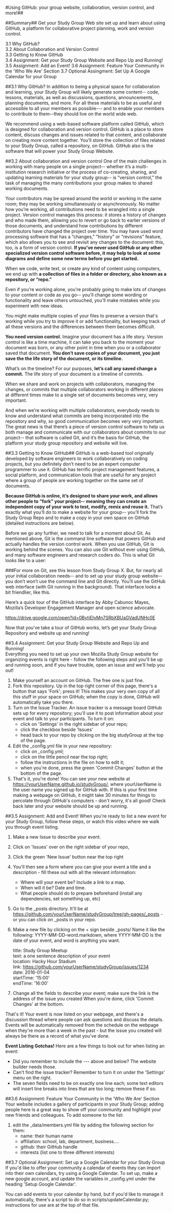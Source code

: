 #Using GitHub: your group website, collaboration, version control, and more!##

##Summary##
Get your Study Group Web site set up and learn about using GitHub, a platform for collaborative project planning, work and version control. 


3.1 Why GitHub?  
3.2 About Collaboration and Version Control  
3.3 Getting to Know GitHub  
3.4 Assignment: Get your Study Group Website and Repo Up and Running!  
3.5 Assignment: Add an Event!
3.6 Assignment: Feature Your Community in the 'Who We Are' Section
3.7 Optional Assingment: Set Up A Google Calendar for your Group

##3.1 Why GitHub?
In addition to being a physical space for collaboration and learning, your Study Group will likely generate some content-- code, lessons, materials, as well as discussions, questions, announcements, planning documents, and more. For all these materials to be as useful and accessible to all your members as possible--- and to enable your members to contribute to them--they should live on the world wide web. 

We recommend using a web-based software platform called GitHub, which is designed for collaboration and version control. GitHub is a place to store content, discuss changes and issues related to that content, and collaborate on creating more content together. You’ll store the  collection of files related to your Study Group, called a repository, on GitHub. GitHub also is the software that will power your Study Group Website. 

##3.2 About collaboration and version control
One of the main challenges in working with many people on a single project-- whether it’s a multi-institution research initiative or the process of co-creating, sharing, and updating learning materials for your study group-- is  “version control,” the task of managing the many contributions your group makes to shared working documents. 

Your contributors may be spread around the world or working in the same room; they may be working simultaneously or asynchronously. No matter how you’re working, all contributions need to be wrangled into a single project. Version control manages this process: it stores a history of changes and who made them, allowing you to revert or go back to earlier versions of those documents, and understand how contributions by different contributors have changed the project over time. You may have used word processing software that has a “changes,” “history” or “revisions” feature, which also allows you to see and revisit any changes to the document:  this, too, is a form of version control. **If you’ve never used GitHub or any other specialized version control software before, it may help to look at some diagrams and define some new terms before you get started.**

When we code, write text, or create any kind of content using computers, we end up with **a collection of files in a folder or directory, also known as a repository, or “repo.”**


Even if you’re working alone, you’re probably going to make lots of changes to your content or code as you go-- you'll change some wording or functionality and leave others untouched, you'll make mistakes while you experiment with new ideas.


You might make multiple copies of your files to preserve a version that's working while you try to improve it or add functionality, but keeping track of all these versions and the differences between them becomes difficult.


**You need version control.** Imagine your document has a life story. Version control is like a time machine, it can take you back to the moment your document was born, or any other point in time when you or a collaborator saved that document. **You don’t save copies of your document, you just save the the life story of the document, or its timeline.** 


What’s on the timeline? For our purposes, **let’s call any saved change a commit.**  The life story of your document is a timeline of commits. 


When we share and work on projects with collaborators, managing  the changes, or commits that multiple collaborators working in different places at different times make to a single set of documents becomes very, very important. 


And when we’re working with multiple collaborators, everybody needs to know and understand what commits are being incorporated into the repository and why, so good communication becomes very very important. The great news is that there’s a piece of version control software to help us both manage and communicate with our collaborators about commits to our project-- that software is called Git, and it’s the basis for GitHub, the platform your study group repository and website will live. 

##3.3 Getting to Know GitHub##
GitHub is a web-based tool originally developed by software engineers to work collaboratively on coding projects, but you definitely don’t need to be an expert computer programmer to use it.  GitHub has terrific project management features, a social platform, and communication tools that are useful for any project where a group of people are working together on the same set of documents. 

**Because GitHub is online, it’s designed to share your work, and allows other people to “fork” your project-- meaning they can create an independent copy of your work to test, modify, remix and reuse it.** That’s exactly what you’ll do to make a website for your group-- you’ll fork the Study Group Repo and to make a copy in your own space on GitHub (detailed instructions are below). 

Before we go any further, we need to talk for a moment about Git. As mentioned above, Git is the command line software that powers GitHub and actually handles the version control work. When you use GitHub, Git is working behind the scenes. You can also use Git without ever using GitHub, and many software engineers and research coders do. This is what Git looks like to a user: 


###For more on Git, see this lesson from Study Group X. 
But, for nearly all your initial collaboration needs-- and to set up your study group website-- you don’t won’t use the command line and Git directly. You’ll use the GitHub web interface (with Git running in the background). That interface looks a bit friendlier, like this.

Here’s a quick tour of the GitHub interface by Abby Cabunoc Mayes, Mozilla’s Developer Engagement Manager and open science advocate.

https://drive.google.com/open?id=0BytjEIvMn7SRbXBUaGVadUNHc0E

Now that you’ve take a tour of GitHub works, let’s get your Study Group Repository and website up and running!


##3.4 Assignment: Get your Study Group Website and Repo Up and Running!    
Everything you need to set up your own Mozilla Study Group website for organizing events is right here - follow the following steps and you'll be up and running soon, and if you have trouble, open an issue and we'll help you out!

1. Make yourself an account on GitHub. The free one is just fine.
2. Fork this repository. Up in the top right corner of this page, there's a button that says 'Fork'; press it! This makes your very own copy of all this stuff in your space on GitHub; when the copy is done, GitHub will automatically take you there.
3. Turn on the Issue Tracker. An issue tracker is a message board GitHub sets up for every repository; you'll use it to post information about your event and talk to your participants.
To turn it on: 
    * click on 'Settings' in the right sidebar of your repo;
    * click the checkbox beside 'Issues'
    * head back to your repo by clicking on the big studyGroup at the top of the page.
4. Edit the _config.yml file in your new repository:
    * click on _config.yml;
    * click on the little pencil near the top right;
    * follow the instructions in the file on how to edit it;
    * when you're done, press the green 'Commit Changes' button at the bottom of the page.
5. That's it, you're done! You can see your new website at https://yourUserName.github.io/studyGroup/, where yourUserName is the user name you signed up for GitHub with. If this is your first time making a webpage on GitHub, it might take 30 minutes for things to percolate through GitHub's computers - don't worry, it's all good! Check back later and your website should be up and running.

##3.5 Assignment: Add and Event!
When you're ready to list a new event for your Study Group, follow these steps, or watch this video where we walk you through event listing.

1. Make a new Issue to describe your event.
2. Click on 'Issues' over on the right sidebar of your repo,
3. Click the green 'New Issue' button near the top right
4. You'll then see a form where you can give your event a title and a description - fill these out with all the relevant information:
      * Where will your event be? Include a link to a map.
      * When will it be? Date and time.
      * What people should do to prepare beforehand (install any dependencies, set something up, etc)
5. Go to the _posts directory. It'll be at https://github.com/yourUserName/studyGroup/tree/gh-pages/_posts - or you can click on _posts in your repo.
6.  Make a new file by clicking on the + sign beside _posts/ Name it like the following:
YYYY-MM-DD-word.markdown, where YYYY-MM-DD is the date of your event, and word is anything you 
want.
	
	title: Study Group Meetup  
	text: a one sentence description of your event   
	location: Hacky Hour Stadium  
	link: https://github.com/yourUserName/studyGroup/issues/1234  
	date: 2016-01-04  
	startTime:  '15:00'  
	endTime: '16:00' 


7. Change all the fields to describe your event; make sure the link is the address of the issue you created When you're done, click 'Commit Changes' at the bottom.
    
That's it! Your event is now listed on your webpage, and there's a discussion thread where people can ask questions and discuss the details. Events will be automatically removed from the schedule on the webpage when they're more than a week in the past - but the issue you created will always be there as a record of what you've done.

**Event Listing Gotchas!** Here are a few things to look out for when listing an event:

* Did you remember to include the --- above and below? The website builder needs those.
* Can't find the issue tracker? Remember to turn it on under the 'Settings' menu on the right.
* The seven fields need to be on exactly one line each; some text editors will insert line breaks into lines that are too long; remove these if so.


##3.6 Assignment: Feature Your Community in the 'Who We Are' Section
Your website includes a gallery of participants in your Study Group; adding people here is a great way to show off your community and highlight your new friends and colleagues. To add someone to the list:
1. edit the _data/members.yml file by adding the following section for them:  
    * name: their human name  
    * affiliation: school, lab, department, business....  
    * github: their GitHub handle  
    * interests (list one to three different interests)

##3.7 Optional Assignment: Set up a Google Calendar for your Study Group
If you'd like to offer your community a calendar of events they can import into their own calendars, try using a Google Calendar. To set up, make a new google account, and update the variables in _config.yml under the heading 'Setup Google Calendar'.

You can add events to your calendar by hand, but if you'd like to manage it automatically, there's a script to do so in scripts/updateCalendar.py; instructions for use are at the top of that file.



